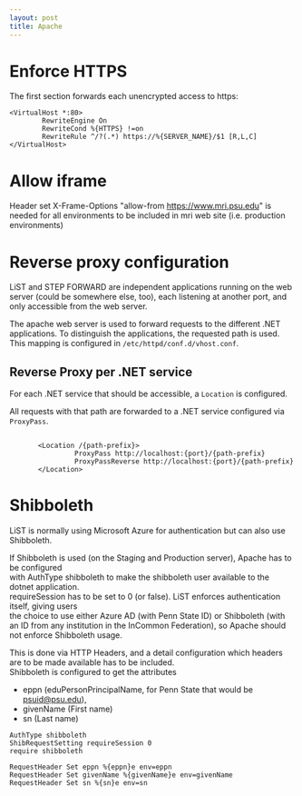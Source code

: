 ```yaml
---
layout: post
title: Apache
---
```


# Enforce HTTPS

The first section forwards each unencrypted access to https:

```plaintext
<VirtualHost *:80>
        RewriteEngine On
        RewriteCond %{HTTPS} !=on
        RewriteRule ^/?(.*) https://%{SERVER_NAME}/$1 [R,L,C]
</VirtualHost>
```

# Allow iframe
Header set X-Frame-Options "allow-from https://www.mri.psu.edu"
is needed for all environments to be included in mri web site (i.e. production environments)

# Reverse proxy configuration

LiST and STEP FORWARD are independent applications running on the web server (could be somewhere else, too), each listening at another port, and only accessible from the web server.

The apache web server is used to forward requests to the different .NET applications. To distinguish the applications, the requested path is used. This mapping is configured in `/etc/httpd/conf.d/vhost.conf`.

## Reverse Proxy per .NET service

For each .NET service that should be accessible, a `Location` is configured.

All requests with that path are forwarded to a .NET service configured via `ProxyPass`.

```plaintext

       <Location /{path-prefix}>
                ProxyPass http://localhost:{port}/{path-prefix}
                ProxyPassReverse http://localhost:{port}/{path-prefix}
       </Location>
```

# Shibboleth

LiST is normally using Microsoft Azure for authentication but can also use Shibboleth. 

If Shibboleth is used (on the Staging and Production server), Apache has to be configured \
with AuthType shibboleth to make the shibboleth user available to the dotnet application.\
requireSession has to be set to 0 (or false). LiST enforces authentication itself, giving users\
the choice to use either Azure AD (with Penn State ID) or Shibboleth (with an ID from any institution in the InCommon Federation), so Apache should not enforce Shibboleth usage.

This is done via HTTP Headers, and a detail configuration which headers are to be made available has to be included.\
Shibboleth is configured to get the attributes

* eppn (<span dir="">eduPersonPrincipalName</span>, for Penn State that would be psuid@psu.edu), 
* givenName (First name) 
* sn (Last name)

```plaintext
AuthType shibboleth
ShibRequestSetting requireSession 0
require shibboleth

RequestHeader Set eppn %{eppn}e env=eppn
RequestHeader Set givenName %{givenName}e env=givenName
RequestHeader Set sn %{sn}e env=sn
```





